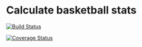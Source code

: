 # Calculate basketball stats

[![Build Status](https://travis-ci.com/robert-git/basketball-stats.svg?branch=master)](https://travis-ci.com/robert-git/basketball-stats)

[![Coverage Status](https://coveralls.io/repos/github/robert-git/basketball-stats/badge.svg?branch=master)](https://coveralls.io/github/robert-git/basketball-stats?branch=master)

